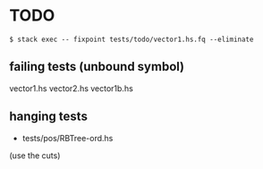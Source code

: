 # TODO


```
$ stack exec -- fixpoint tests/todo/vector1.hs.fq --eliminate
```


## failing tests (unbound symbol)

vector1.hs
vector2.hs
vector1b.hs

## hanging tests

+ tests/pos/RBTree-ord.hs

(use the cuts)

